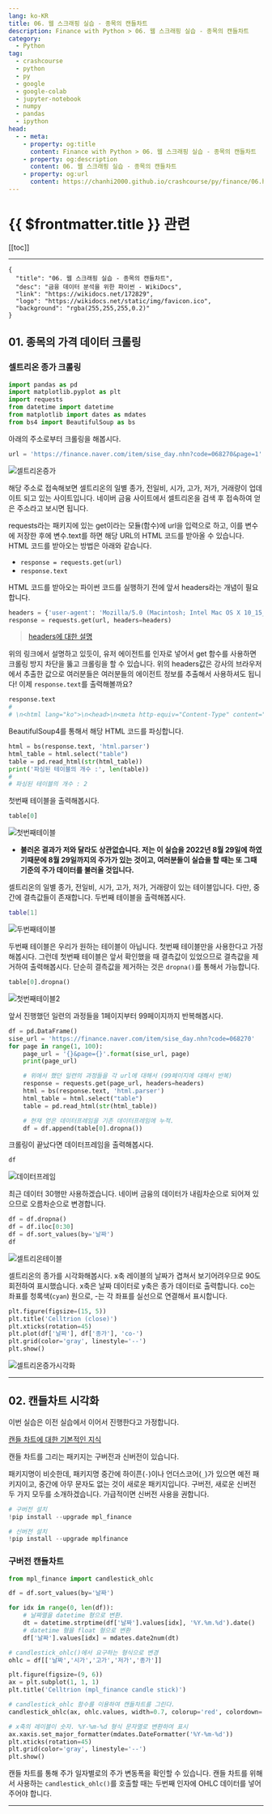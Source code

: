 ```yaml
---
lang: ko-KR
title: 06. 웹 스크래핑 실습 - 종목의 캔들차트
description: Finance with Python > 06. 웹 스크래핑 실습 - 종목의 캔들차트
category:
  - Python
tag: 
  - crashcourse
  - python
  - py
  - google
  - google-colab
  - jupyter-notebook
  - numpy
  - pandas
  - ipython
head:
  - - meta:
    - property: og:title
      content: Finance with Python > 06. 웹 스크래핑 실습 - 종목의 캔들차트
    - property: og:description
      content: 06. 웹 스크래핑 실습 - 종목의 캔들차트
    - property: og:url
      content: https://chanhi2000.github.io/crashcourse/py/finance/06.html
---
```


# {{ $frontmatter.title }} 관련

[[toc]]

---

```component VPCard
{
  "title": "06. 웹 스크래핑 실습 - 종목의 캔들차트",
  "desc": "금융 데이터 분석을 위한 파이썬 - WikiDocs",
  "link": "https://wikidocs.net/172829",
  "logo": "https://wikidocs.net/static/img/favicon.ico",
  "background": "rgba(255,255,255,0.2)"
}
```

## 01. 종목의 가격 데이터 크롤링

### 셀트리온 종가 크롤링

```py
import pandas as pd
import matplotlib.pyplot as plt
import requests
from datetime import datetime
from matplotlib import dates as mdates
from bs4 import BeautifulSoup as bs
```

아래의 주소로부터 크롤링을 해봅시다.

```py
url = 'https://finance.naver.com/item/sise_day.nhn?code=068270&page=1'
```

![셀트리온증가](https://wikidocs.net/images/page/172789/%EC%85%80%ED%8A%B8%EB%A6%AC%EC%98%A8%EC%A2%85%EA%B0%80.PNG)

해당 주소로 접속해보면 셀트리온의 일별 종가, 전일비, 시가, 고가, 저가, 거래량이 업데이트 되고 있는 사이트입니다. 네이버 금융 사이트에서 셀트리온을 검색 후 접속하여 얻은 주소라고 보시면 됩니다.

requests라는 패키지에 있는 get이라는 모듈(함수)에 url을 입력으로 하고, 이를 변수에 저장한 후에 변수.text를 하면 해당 URL의 HTML 코드를 받아올 수 있습니다. HTML 코드를 받아오는 방법은 아래와 같습니다.

- `response = requests.get(url)`
- `response.text`

HTML 코드를 받아오는 파이썬 코드를 실행하기 전에 앞서 headers라는 개념이 필요합니다.

```py
headers = {'user-agent': 'Mozilla/5.0 (Macintosh; Intel Mac OS X 10_15_7) AppleWebKit/537.36 (KHTML, like Gecko) Chrome/88.0.4324.96 Safari/537.36'}
response = requests.get(url, headers=headers)
```

> [headers에 대한 설명](https://hogni.tistory.com/64)

위의 링크에서 설명하고 있듯이, 유저 에이전트를 인자로 넣어서 get 함수를 사용하면 크롤링 방지 차단을 뚫고 크롤링을 할 수 있습니다. 위의 headers값은 강사의 브라우저에서 추출한 값으로 여러분들은 여러분들의 에이전트 정보를 추출해서 사용하셔도 됩니다! 이제 `response.text`를 출력해볼까요?

```py
response.text
# 
# \n<html lang="ko">\n<head>\n<meta http-equiv="Content-Type" content="text/html; charset=euc-kr">\n<title>네이버 금융</title>\n\n<link rel="stylesheet" type="text/css" href="https://ssl.pstatic.net/imgstock/static.pc/20220819210825/css/newstock.css">\n<link rel="stylesheet" type="text/css" href="https://ssl.pstatic.net/imgstock/static.pc/20220819210825/css/common.css">\n<link rel="stylesheet" type="text/css" href="https://ssl.pstatic.net/imgstock/static.pc/20220819210825/css/layout.css">\n<link rel="stylesheet" type="text/css" href="https://ssl.pstatic.net/imgstock/static.pc/20220819210825/css/main.css">\n<link rel="stylesheet" type="text/css" href="https://ssl.pstatic.net/imgstock/static.pc/20220819210825/css/newstock2.css">\n<link rel="stylesheet" type="text/css" href="https://ssl.pstatic.net/imgstock/static.pc/20220819210825/css/newstock3.css">\n<link rel="stylesheet" type="text/css" href="https://ssl.pstatic.net/imgstock/static.pc/20220819210825/css/world.css">\n</head>\n<body>\n<script ... 중략 ...
```

BeautifulSoup4를 통해서 해당 HTML 코드를 파싱합니다.

```py
html = bs(response.text, 'html.parser')
html_table = html.select("table")
table = pd.read_html(str(html_table))
print('파싱된 테이블의 개수 :', len(table))
#
# 파싱된 테이블의 개수 : 2
```

첫번째 테이블을 출력해봅시다.

```py
table[0]
```

![첫번째테이블](https://wikidocs.net/images/page/172789/%EC%B2%AB%EB%B2%88%EC%A7%B8%ED%85%8C%EC%9D%B4%EB%B8%94.PNG)

- __불러온 결과가 저와 달라도 상관없습니다. 저는 이 실습을 2022년 8월 29일에 하였기때문에 8월 29일까지의 주가가 있는 것이고, 여러분들이 실습을 할 때는 또 그때 기준의 주가 데이터를 불러올 것입니다.__


셀트리온의 일별 종가, 전일비, 시가, 고가, 저가, 거래량이 있는 테이블입니다. 다만, 중간에 결측값들이 존재합니다. 두번째 테이블을 출력해봅시다.

```sh
table[1]
```

![두번째테이블](https://wikidocs.net/images/page/172789/%EB%91%90%EB%B2%88%EC%A7%B8%ED%85%8C%EC%9D%B4%EB%B8%94.PNG)

두번째 테이블은 우리가 원하는 테이블이 아닙니다. 첫번째 테이블만을 사용한다고 가정해봅시다. 그런데 첫번째 테이블은 앞서 확인했을 때 결측값이 있었으므로 결측값을 제거하여 출력해봅시다. 단순히 결측값을 제거하는 것은 `dropna()`를 통해서 가능합니다.

```py
table[0].dropna()
```

![첫번째테이블2](https://wikidocs.net/images/page/172789/%EC%B2%AB%EB%B2%88%EC%A7%B8%ED%85%8C%EC%9D%B4%EB%B8%942.PNG)

앞서 진행했던 일련의 과정들을 1페이지부터 99페이지까지 반복해봅시다.

```py
df = pd.DataFrame()
sise_url = 'https://finance.naver.com/item/sise_day.nhn?code=068270'  
for page in range(1, 100):
    page_url = '{}&page={}'.format(sise_url, page)
    print(page_url)

    # 위에서 했던 일련의 과정들을 각 url에 대해서 (99페이지에 대해서 반복)
    response = requests.get(page_url, headers=headers)
    html = bs(response.text, 'html.parser')
    html_table = html.select("table")
    table = pd.read_html(str(html_table))

    # 현재 얻은 데이터프레임을 기존 데이터프레임에 누적.
    df = df.append(table[0].dropna())
```

크롤링이 끝났다면 데이터프레임을 출력해봅시다.

```py
df
```

![데이터프레임](https://wikidocs.net/images/page/172789/%EB%8D%B0%EC%9D%B4%ED%84%B0%ED%94%84%EB%A0%88%EC%9E%84.PNG)

최근 데이터 30행만 사용하겠습니다. 네이버 금융의 데이터가 내림차순으로 되어져 있으므로 오름차순으로 변경합니다.

```py
df = df.dropna()
df = df.iloc[0:30] 
df = df.sort_values(by='날짜')
df
```

![셀트리온테이블](https://wikidocs.net/images/page/172789/%EC%85%80%ED%8A%B8%EB%A6%AC%EC%98%A8%ED%85%8C%EC%9D%B4%EB%B8%94.PNG)

셀트리온의 종가를 시각화해봅시다. x축 레이블의 날짜가 겹쳐서 보기어려우므로 90도 회전하여 표시했습니다. x축은 날짜 데이터로 y축은 종가 데이터로 출력합니다. co는 좌표를 청록색(`cyan`) 원으로, -는 각 좌표를 실선으로 연결해서 표시합니다.

```py
plt.figure(figsize=(15, 5)) 
plt.title('Celltrion (close)')
plt.xticks(rotation=45) 
plt.plot(df['날짜'], df['종가'], 'co-')
plt.grid(color='gray', linestyle='--')
plt.show()
```

![셀트리온증가시각화](https://wikidocs.net/images/page/172789/%EC%85%80%ED%8A%B8%EB%A6%AC%EC%98%A8%EC%A2%85%EA%B0%80%EC%8B%9C%EA%B0%81%ED%99%94.PNG)

---

## 02. 캔들차트 시각화

이번 실습은 이전 실습에서 이어서 진행한다고 가정합니다.

[캔들 차트에 대한 기본적인 지식](https://m.blog.naver.com/freeism_7/221866826086)

캔들 차트를 그리는 패키지는 구버전과 신버전이 있습니다.

패키지명이 비슷한데, 패키지명 중간에 하이픈(`-`)이나 언더스코어(`_`)가 있으면 예전 패키지이고, 중간에 아무 문자도 없는 것이 새로운 패키지입니다. 구버전, 새로운 신버전 두 가지 모두를 소개하겠습니다. 가급적이면 신버전 사용을 권합니다.

```py
# 구버전 설치
!pip install --upgrade mpl_finance  

# 신버전 설치
!pip install --upgrade mplfinance
```

### 구버전 캔들차트

```py
from mpl_finance import candlestick_ohlc

df = df.sort_values(by='날짜')

for idx in range(0, len(df)):
    # 날짜열을 datetime 형으로 변환.
    dt = datetime.strptime(df['날짜'].values[idx], '%Y.%m.%d').date() 
    # datetime 형을 float 형으로 변환
    df['날짜'].values[idx] = mdates.date2num(dt)

# candlestick_ohlc()에서 요구하는 형식으로 변경
ohlc = df[['날짜','시가','고가','저가','종가']]

plt.figure(figsize=(9, 6))
ax = plt.subplot(1, 1, 1)    
plt.title('Celltrion (mpl_finance candle stick)')

# candlestick_ohlc 함수를 이용하여 캔들차트를 그린다.
candlestick_ohlc(ax, ohlc.values, width=0.7, colorup='red', colordown='blue')

# x축의 레이블이 숫자. %Y-%m-%d 형식 문자열로 변환하여 표시
ax.xaxis.set_major_formatter(mdates.DateFormatter('%Y-%m-%d'))
plt.xticks(rotation=45)
plt.grid(color='gray', linestyle='--')
plt.show()
```

캔들 차트를 통해 주가 일자별로의 주가 변동폭을 확인할 수 있습니다. 캔들 차트를 위해서 사용하는 `candlestick_ohlc()`를 호출할 때는 두번째 인자에 OHLC 데이터를 넣어주어야 합니다.

---

<TagLinks />
